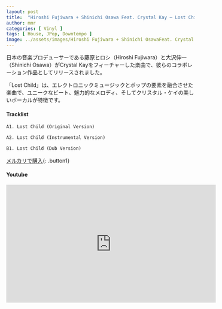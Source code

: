 ```yaml
---
layout: post
title:  "Hiroshi Fujiwara + Shinichi Osawa Feat. Crystal Kay – Lost Child"
author: mmr
categories: [ Vinyl ]
tags: [ House, JPop, Downtempo ]
image: ../assets/images/Hiroshi Fujiwara + Shinichi OsawaFeat. Crystal Kay – Lost Child.webp
---
```


日本の音楽プロデューサーである藤原ヒロシ（Hiroshi Fujiwara）と大沢伸一（Shinichi Osawa）がCrystal Kayをフィーチャーした楽曲で、彼らのコラボレーション作品としてリリースされました。

「Lost Child」は、エレクトロニックミュージックとポップの要素を融合させた楽曲で、ユニークなビート、魅力的なメロディ、そしてクリスタル・ケイの美しいボーカルが特徴です。

#### Tracklist
```md
A1. Lost Child (Original Version)

A2. Lost Child (Instrumental Version)

B1. Lost Child (Dub Version)
```

[メルカリで購入](https://jp.mercari.com/item/m23583958254?afid=6142608987){: .button1}

#### Youtube
<iframe width="560" height="315" src="https://www.youtube.com/embed/R09-0RekivI?si=IvJl8q2N3BxjY11d" title="YouTube video player" frameborder="0" allow="accelerometer; autoplay; clipboard-write; encrypted-media; gyroscope; picture-in-picture; web-share" referrerpolicy="strict-origin-when-cross-origin" allowfullscreen></iframe>